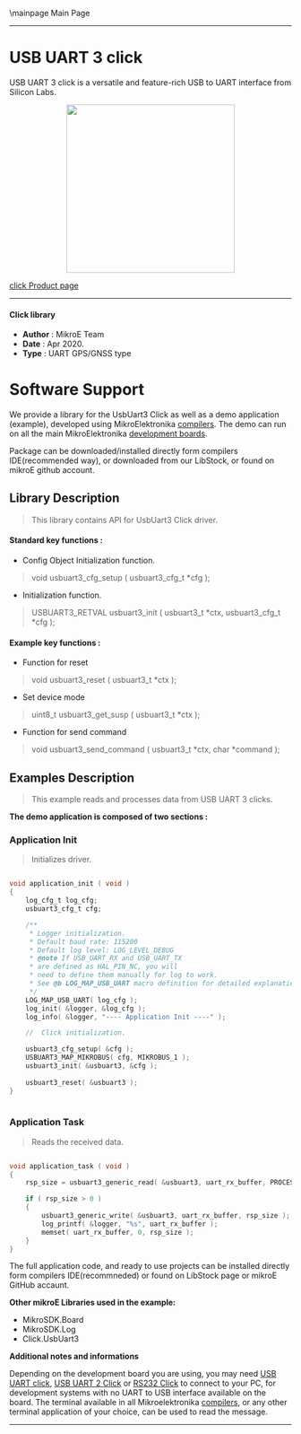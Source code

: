 \mainpage Main Page
 
---
# USB UART 3 click

USB UART 3 click is a versatile and feature-rich USB to UART interface from Silicon Labs.

<p align="center">
  <img src="https://download.mikroe.com/images/click_for_ide/usbuart3_click.png" height=300px>
</p>

[click Product page](https://www.mikroe.com/usb-uart-3-click)

---


#### Click library 

- **Author**        : MikroE Team
- **Date**          : Apr 2020.
- **Type**          : UART GPS/GNSS type


# Software Support

We provide a library for the UsbUart3 Click 
as well as a demo application (example), developed using MikroElektronika 
[compilers](https://shop.mikroe.com/compilers). 
The demo can run on all the main MikroElektronika [development boards](https://shop.mikroe.com/development-boards).

Package can be downloaded/installed directly form compilers IDE(recommended way), or downloaded from our LibStock, or found on mikroE github account. 

## Library Description

> This library contains API for UsbUart3 Click driver.

#### Standard key functions :

- Config Object Initialization function.
> void usbuart3_cfg_setup ( usbuart3_cfg_t *cfg ); 
 
- Initialization function.
> USBUART3_RETVAL usbuart3_init ( usbuart3_t *ctx, usbuart3_cfg_t *cfg );

#### Example key functions :

- Function for reset
> void usbuart3_reset ( usbuart3_t *ctx );
 
- Set device mode
> uint8_t usbuart3_get_susp ( usbuart3_t *ctx );

- Function for send command
> void usbuart3_send_command ( usbuart3_t *ctx, char *command );

## Examples Description

> This example reads and processes data from USB UART 3 clicks.

**The demo application is composed of two sections :**

### Application Init 

> Initializes driver.

```c

void application_init ( void )
{
    log_cfg_t log_cfg;
    usbuart3_cfg_t cfg;

    /** 
     * Logger initialization.
     * Default baud rate: 115200
     * Default log level: LOG_LEVEL_DEBUG
     * @note If USB_UART_RX and USB_UART_TX 
     * are defined as HAL_PIN_NC, you will 
     * need to define them manually for log to work. 
     * See @b LOG_MAP_USB_UART macro definition for detailed explanation.
     */
    LOG_MAP_USB_UART( log_cfg );
    log_init( &logger, &log_cfg );
    log_info( &logger, "---- Application Init ----" );

    //  Click initialization.

    usbuart3_cfg_setup( &cfg );
    USBUART3_MAP_MIKROBUS( cfg, MIKROBUS_1 );
    usbuart3_init( &usbuart3, &cfg );
    
    usbuart3_reset( &usbuart3 );
}
  
```

### Application Task

> Reads the received data.

```c

void application_task ( void )
{
    rsp_size = usbuart3_generic_read( &usbuart3, uart_rx_buffer, PROCESS_RX_BUFFER_SIZE );

    if ( rsp_size > 0 )
    {  
        usbuart3_generic_write( &usbuart3, uart_rx_buffer, rsp_size );
        log_printf( &logger, "%s", uart_rx_buffer );
        memset( uart_rx_buffer, 0, rsp_size );
    } 
}

```

The full application code, and ready to use projects can be  installed directly form compilers IDE(recommneded) or found on LibStock page or mikroE GitHub accaunt.

**Other mikroE Libraries used in the example:** 

- MikroSDK.Board
- MikroSDK.Log
- Click.UsbUart3

**Additional notes and informations**

Depending on the development board you are using, you may need 
[USB UART click](https://shop.mikroe.com/usb-uart-click), 
[USB UART 2 Click](https://shop.mikroe.com/usb-uart-2-click) or 
[RS232 Click](https://shop.mikroe.com/rs232-click) to connect to your PC, for 
development systems with no UART to USB interface available on the board. The 
terminal available in all Mikroelektronika 
[compilers](https://shop.mikroe.com/compilers), or any other terminal application 
of your choice, can be used to read the message.



---
